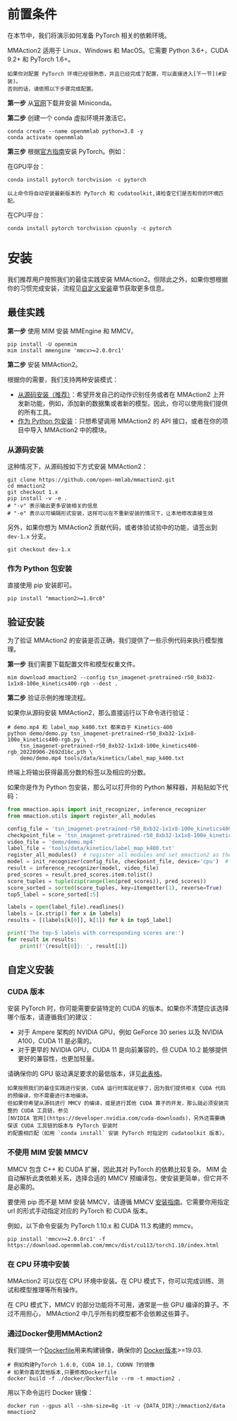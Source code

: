 # 前置条件

在本节中，我们将演示如何准备 PyTorch 相关的依赖环境。

MMAction2 适用于 Linux、Windows 和 MacOS。它需要 Python 3.6+，CUDA 9.2+ 和 PyTorch 1.6+。

```
如果你对配置 PyTorch 环境已经很熟悉，并且已经完成了配置，可以直接进入[下一节](#安装)。
否则的话，请依照以下步骤完成配置。
```

**第一步** 从[官网](https://docs.conda.io/en/latest/miniconda.html)下载并安装 Miniconda。

**第二步** 创建一个 conda 虚拟环境并激活它。

```shell
conda create --name openmmlab python=3.8 -y
conda activate openmmlab
```

**第三步** 根据[官方指南](https://pytorch.org/get-started/locally/)安装 PyTorch。例如：

在GPU平台：

```shell
conda install pytorch torchvision -c pytorch
```

```
以上命令将自动安装最新版本的 PyTorch 和 cudatoolkit,请检查它们是否和你的环境匹配。
```

在CPU平台：

```shell
conda install pytorch torchvision cpuonly -c pytorch
```

# 安装

我们推荐用户按照我们的最佳实践安装 MMAction2。但除此之外，如果你想根据你的习惯完成安装，流程见[自定义安装](#自定义安装)章节获取更多信息。

## 最佳实践

**第一步** 使用 MIM 安装 MMEngine 和 MMCV。

```shell
pip install -U openmim
mim install mmengine 'mmcv>=2.0.0rc1'
```

**第二步** 安装 MMAction2。

根据你的需要，我们支持两种安装模式：

- [从源码安装（推荐）](#从源码安装)：希望开发自己的动作识别任务或者在 MMAction2 上开发新功能，例如，添加新的数据集或者新的模型。因此，你可以使用我们提供的所有工具。
- [作为 Python 包安装](#作为-Python-包安装)：只想希望调用 MMAction2 的 API 接口，或者在你的项目中导入 MMAction2 中的模块。

### 从源码安装

这种情况下，从源码按如下方式安装 MMAction2：

```shell
git clone https://github.com/open-mmlab/mmaction2.git
cd mmaction2
git checkout 1.x
pip install -v -e .
# "-v" 表示输出更多安装相关的信息
# "-e" 表示以可编辑形式安装，这样可以在不重新安装的情况下，让本地修改直接生效
```

另外，如果你想为 MMAction2 贡献代码，或者体验试验中的功能，请签出到 `dev-1.x` 分支。

```shell
git checkout dev-1.x
```

### 作为 Python 包安装

直接使用 pip 安装即可。

```shell
pip install "mmaction2>=1.0rc0"
```

## 验证安装

为了验证 MMAction2 的安装是否正确，我们提供了一些示例代码来执行模型推理。

**第一步**  我们需要下载配置文件和模型权重文件。

```shell
mim download mmaction2 --config tsn_imagenet-pretrained-r50_8xb32-1x1x8-100e_kinetics400-rgb --dest .
```

**第二步**  验证示例的推理流程。

如果你从源码安装 MMAction2，那么直接运行以下命令进行验证：

```shell
# demo.mp4 和 label_map_k400.txt 都来自于 Kinetics-400
python demo/demo.py tsn_imagenet-pretrained-r50_8xb32-1x1x8-100e_kinetics400-rgb.py \
    tsn_imagenet-pretrained-r50_8xb32-1x1x8-100e_kinetics400-rgb_20220906-2692d16c.pth \
    demo/demo.mp4 tools/data/kinetics/label_map_k400.txt
```

终端上将输出获得最高分数的标签以及相应的分数。

如果你是作为 Python 包安装，那么可以打开你的 Python 解释器，并粘贴如下代码：

```python
from mmaction.apis import init_recognizer, inference_recognizer
from mmaction.utils import register_all_modules

config_file = 'tsn_imagenet-pretrained-r50_8xb32-1x1x8-100e_kinetics400-rgb.py'
checkpoint_file = 'tsn_imagenet-pretrained-r50_8xb32-1x1x8-100e_kinetics400-rgb_20220906-2692d16c.pth'
video_file = 'demo/demo.mp4'
label_file = 'tools/data/kinetics/label_map_k400.txt'
register_all_modules()  # register all modules and set mmaction2 as the default scope.
model = init_recognizer(config_file, checkpoint_file, device='cpu')  # or device='cuda:0'
result = inference_recognizer(model, video_file)
pred_scores = result.pred_scores.item.tolist()
score_tuples = tuple(zip(range(len(pred_scores)), pred_scores))
score_sorted = sorted(score_tuples, key=itemgetter(1), reverse=True)
top5_label = score_sorted[:5]

labels = open(label_file).readlines()
labels = [x.strip() for x in labels]
results = [(labels[k[0]], k[1]) for k in top5_label]

print('The top-5 labels with corresponding scores are:')
for result in results:
    print(f'{result[0]}: ', result[1])
```

## 自定义安装

### CUDA 版本

安装 PyTorch 时，你可能需要安装特定的 CUDA 的版本。如果你不清楚应该选择哪个版本，请遵循我们的建议：

- 对于 Ampere 架构的 NVIDIA GPU，例如 GeForce 30 series 以及 NVIDIA A100，CUDA 11 是必需的。
- 对于更早的 NVIDIA GPU，CUDA 11 是向前兼容的，但 CUDA 10.2 能够提供更好的兼容性，也更加轻量。

请确保你的 GPU 驱动满足要求的最低版本，详见[此表格](https://docs.nvidia.com/cuda/cuda-toolkit-release-notes/index.html#cuda-major-component-versions__table-cuda-toolkit-driver-versions)。

```
如果按照我们的最佳实践进行安装，CUDA 运行时库就足够了，因为我们提供相关 CUDA 代码的预编译，你不需要进行本地编译。
但如果你希望从源码进行 MMCV 的编译，或是进行其他 CUDA 算子的开发，那么就必须安装完整的 CUDA 工具链，参见
[NVIDIA 官网](https://developer.nvidia.com/cuda-downloads)，另外还需要确保该 CUDA 工具链的版本与 PyTorch 安装时
的配置相匹配（如用 `conda install` 安装 PyTorch 时指定的 cudatoolkit 版本）。
```

### 不使用 MIM 安装 MMCV

MMCV 包含 C++ 和 CUDA 扩展，因此其对 PyTorch 的依赖比较复杂。 MIM 会自动解析此类依赖关系，选择合适的 MMCV 预编译包，使安装更简单，但它并不是必需的。

要使用 pip 而不是 MIM 安装 MMCV，请遵循 MMCV [安装指南](https://mmcv.readthedocs.io/en/2.x/get_started/installation.html)。它需要你用指定 url 的形式手动指定对应的 PyTorch 和 CUDA 版本。

例如，以下命令安装为 PyTorch 1.10.x 和 CUDA 11.3 构建的 mmcv。

```shell
pip install 'mmcv>=2.0.0rc1' -f https://download.openmmlab.com/mmcv/dist/cu113/torch1.10/index.html
```

### 在 CPU 环境中安装

MMAction2 可以仅在 CPU 环境中安装。在 CPU 模式下，你可以完成训练、测试和模型推理等所有操作。

在 CPU 模式下，MMCV 的部分功能将不可用，通常是一些 GPU 编译的算子。不过不用担心， MMAction2 中几乎所有的模型都不会依赖这些算子。

### 通过Docker使用MMAction2

我们提供一个[Dockerfile](https://github.com/open-mmlab/mmaction2/blob/1.x/docker/Dockerfile)用来构建镜像，确保你的 [Docker版本](https://docs.docker.com/engine/install/)>=19.03.

```shell
# 例如构建PyTorch 1.6.0, CUDA 10.1, CUDNN 7的镜像
# 如果你喜欢其他版本,只要修改Dockerfile
docker build -f ./docker/Dockerfile --rm -t mmaction2 .
```

用以下命令运行 Docker 镜像：

```shell
docker run --gpus all --shm-size=8g -it -v {DATA_DIR}:/mmaction2/data mmaction2
```
